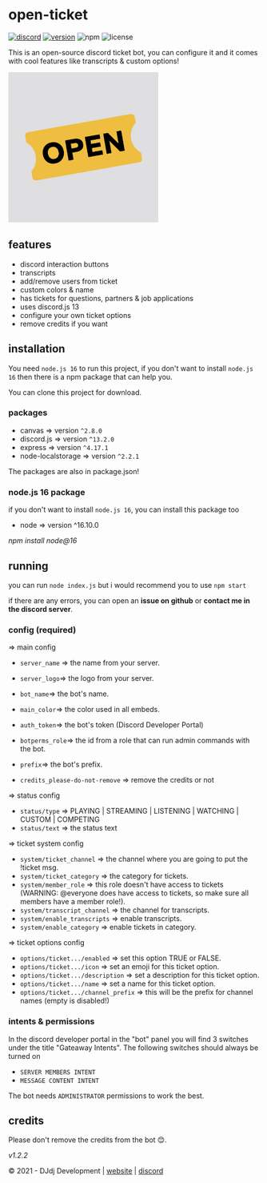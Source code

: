 # open-ticket
[![discord](https://img.shields.io/badge/discord-join%20our%20server-5865F2.svg?style=flat-square&logo=discord)](https://discord.com/invite/26vT9wt3n3) 
[![version](https://img.shields.io/badge/version-1.2.2%20stable-brightgreen.svg?style=flat-square)](https://github.com/DJj123dj/open-ticket/releases/tag/v1.2.2) 
![npm](https://img.shields.io/badge/npm-external%20libraries%20needed-CB3837.svg?style=flat-square&logo=npm) 
![license](https://img.shields.io/badge/license-GPL%203.0-important.svg?style=flat-square)

This is an open-source discord ticket bot, you can configure it and it comes with cool features like transcripts & custom options!

<img src="logo.png" alt="Open Ticket logo" style="height: 300px; width:300px;"/>

## features
- discord interaction buttons
- transcripts
- add/remove users from ticket
- custom colors & name
- has tickets for questions, partners & job applications
- uses discord.js 13
- configure your own ticket options
- remove credits if you want


## installation
You need `node.js 16` to run this project, if you don't want to install `node.js 16` then there is a npm package that can help you.

You can clone this project for download.

### packages
- canvas => version `^2.8.0`
- discord.js => version `^13.2.0`
- express => version `^4.17.1`
- node-localstorage => version `^2.2.1`

The packages are also in package.json!

### node.js 16 package
if you don't want to install `node.js 16`, you can install this package too
- node => version ^16.10.0

_npm install node@16_

## running
you can run `node index.js` but i would recommend you to use `npm start`

if there are any errors, you can open an **issue on github** or **contact me in the discord server**.

### config (required)
=> main config
- `server_name` => the name from your server.
- `server_logo`=> the logo from your server.
- `bot_name`=> the bot's name.
- `main_color`=> the color used in all embeds.
- `auth_token`=> the bot's token (Discord Developer Portal)
- `botperms_role`=> the id from a role that can run admin commands with the bot.
- `prefix`=> the bot's prefix.

- `credits_please-do-not-remove` => remove the credits or not

=> status config
- `status/type` => PLAYING | STREAMING | LISTENING | WATCHING | CUSTOM | COMPETING
- `status/text` => the status text

=> ticket system config
- `system/ticket_channel` => the channel where you are going to put the !ticket msg.
- `system/ticket_category` => the category for tickets.
- `system/member_role` => this role doesn't have access to tickets 
(WARNING: @everyone does have access to tickets, so make sure all members have a member role!).
- `system/transcript_channel` => the channel for transcripts.
- `system/enable_transcripts` => enable transcripts.
- `system/enable_category` => enable tickets in category.

=> ticket options config
- `options/ticket.../enabled` => set this option TRUE or FALSE.
- `options/ticket.../icon` => set an emoji for this ticket option.
- `options/ticket.../description` => set a description for this ticket option.
- `options/ticket.../name` => set a name for this ticket option.
- `options/ticket.../channel_prefix` => this will be the prefix for channel names (empty is disabled!)

### intents & permissions
In the discord developer portal in the "bot" panel you will find 3 switches under the title "Gateaway Intents". The following switches should always be turned on
- `SERVER MEMBERS INTENT`
- `MESSAGE CONTENT INTENT`

The bot needs `ADMINISTRATOR` permissions to work the best.

## credits
Please don't remove the credits from the bot 😊.

_v1.2.2_

© 2021 - DJdj Development | [website](https://www.dj-dj.be) | [discord](https://discord.com/invite/26vT9wt3n3)